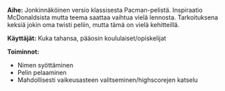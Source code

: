 **Aihe:** Jonkinnäköinen versio klassisesta Pacman-pelistä. Inspiraatio McDonaldsista mutta teema saattaa vaihtua vielä lennosta. Tarkoituksena keksiä jokin oma twisti peliin, mutta tämä on vielä kehitteillä.

**Käyttäjät:** Kuka tahansa, pääosin koululaiset/opiskelijat

**Toiminnot:** 
  * Nimen syöttäminen
  * Pelin pelaaminen
  * Mahdollisesti vaikeusasteen valitseminen/highscorejen katselu



